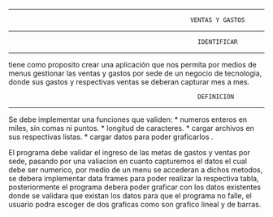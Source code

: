 ------------------------------------------------------------------------------------------------------------
                                                      VENTAS Y GASTOS
------------------------------------------------------------------------------------------------------------

                                                        IDENTIFICAR
------------------------------------------------------------------------------------------------------------
tiene como proposito crear una aplicación que nos permita por medios de menus gestionar las ventas y gastos
por sede de un negocio de tecnologia, donde sus gastos y respectivas ventas se deberan capturar mes a mes.

                                                        DEFINICIÓN
------------------------------------------------------------------------------------------------------------
Se debe implementar una funciones que validen:
    * numeros enteros en miles, sin comas ni puntos.
    * longitud de caracteres.
    * cargar archivos en sus respectivas listas.
    * cargar datos para poder graficarlos .

El programa debe validar el ingreso de las metas de gastos y ventas por sede, pasando por una valiacion en cuanto 
capturemos el datos el cual debe ser numerico, por medio de un menu se accederan a dichos metodos, se debera implementar
data frames para poder realizar la respectiva tabla, posteriormente el programa debera poder graficar con los datos
existentes donde se validara que existan los datos para que el programa no falle, el usuario podra escoger de dos
graficas como son grafico lineal y de barras.



